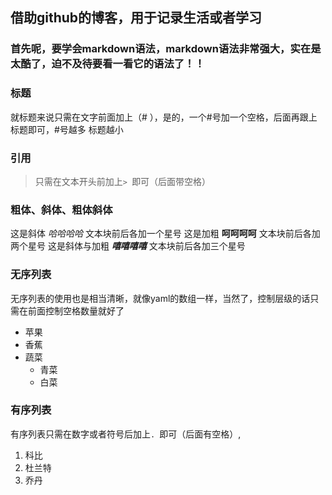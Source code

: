 
## 借助github的博客，用于记录生活或者学习

### 首先呢，要学会markdown语法，markdown语法非常强大，实在是太酷了，迫不及待要看一看它的语法了！！

### 标题

就标题来说只需在文字前面加上（# ），是的，一个#号加一个空格，后面再跟上标题即可，#号越多 标题越小

### 引用

> 只需在文本开头前加上`> `即可（后面带空格）

### 粗体、斜体、粗体斜体

这是斜体 *哈哈哈哈*  文本块前后各加一个星号
这是加粗 **呵呵呵呵** 文本块前后各加两个星号
这是斜体与加粗 ***嘻嘻嘻嘻*** 文本块前后各加三个星号

### 无序列表

无序列表的使用也是相当清晰，就像yaml的数组一样，当然了，控制层级的话只需在前面控制空格数量就好了
- 苹果
- 香蕉
- 蔬菜
  - 青菜
  - 白菜

### 有序列表

有序列表只需在数字或者符号后加上`. `即可（后面有空格）,
1. 科比
2. 杜兰特
3. 乔丹

